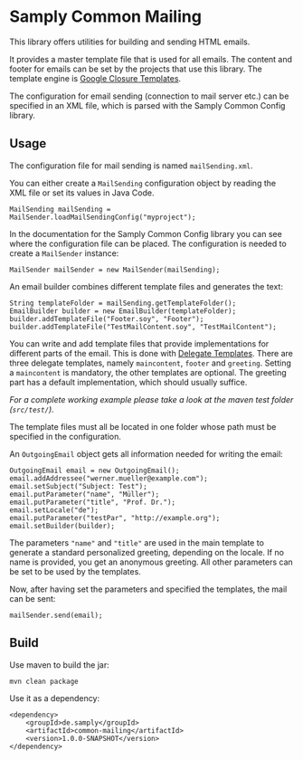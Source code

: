 # Samply Common Mailing

This library offers utilities for building and sending HTML emails.

It provides a master template file that is used for all emails.
The content and footer for emails can be set by the projects that use this
library. The template engine is [Google Closure Templates][closuretemplates].

The configuration for email sending (connection to mail server etc.) 
can be specified in an XML file, which is parsed
with the Samply Common Config library.

[closuretemplates]: https://developers.google.com/closure/templates/

## Usage

The configuration file for mail sending is named `mailSending.xml`.

You can either create a `MailSending` configuration object by reading the XML file
or set its values in Java Code.

    MailSending mailSending = MailSender.loadMailSendingConfig("myproject");

In the documentation for the Samply Common Config library you can see where
the configuration file can be placed. The configuration is needed to create a
`MailSender` instance:

    MailSender mailSender = new MailSender(mailSending);

An email builder combines different template files and generates the text:

    String templateFolder = mailSending.getTemplateFolder();
    EmailBuilder builder = new EmailBuilder(templateFolder);
    builder.addTemplateFile("Footer.soy", "Footer");
    builder.addTemplateFile("TestMailContent.soy", "TestMailContent");

You can write and add template files that provide implementations 
for different parts of the email.
This is done with [Delegate Templates][deltemplates].
There are three delegate templates, namely `maincontent`, 
`footer` and `greeting`. Setting a `maincontent` is mandatory, the other 
templates are optional. 
The greeting part has a default implementation, which should usually suffice.

*For a complete working example please take a look at the maven test folder
(`src/test/`).*

The template files must all be located in one folder whose 
path must be specified in the configuration.

[deltemplates]: https://developers.google.com/closure/templates/docs/commands#delegates-with-variant

An `OutgoingEmail` object gets all information needed for writing the
email:

    OutgoingEmail email = new OutgoingEmail();
    email.addAddressee("werner.mueller@example.com");
    email.setSubject("Subject: Test");
    email.putParameter("name", "Müller");
    email.putParameter("title", "Prof. Dr.");
    email.setLocale("de");
    email.putParameter("testPar", "http://example.org");
    email.setBuilder(builder);

The parameters `"name"` and `"title"` are used in the main template to 
generate a standard personalized greeting, depending on the locale.
If no name is provided, you get an anonymous greeting.
All other  parameters can be set to be used by the templates.

Now, after having set the parameters and specified the templates, the mail can
be sent:

    mailSender.send(email);


## Build

Use maven to build the jar:

    mvn clean package

Use it as a dependency:

    <dependency>
        <groupId>de.samply</groupId>
        <artifactId>common-mailing</artifactId>
        <version>1.0.0-SNAPSHOT</version>
    </dependency>

